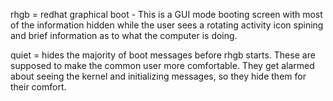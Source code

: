 rhgb = redhat graphical boot - This is a GUI mode booting screen with most of the information hidden while the user sees a rotating activity icon spining and brief information as to what the computer is doing.

quiet = hides the majority of boot messages before rhgb starts. These are supposed to make the common user more comfortable. They get alarmed about seeing the kernel and initializing messages, so they hide them for their comfort.
